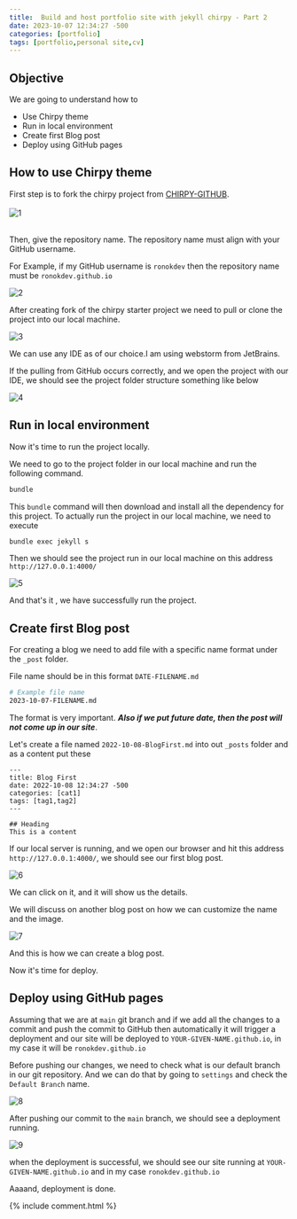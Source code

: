 ```yaml
---
title:  Build and host portfolio site with jekyll chirpy - Part 2
date: 2023-10-07 12:34:27 -500
categories: [portfolio]
tags: [portfolio,personal site,cv]
---
```


## Objective
We are going to understand how to 
<br>
- Use Chirpy theme 
- Run in local environment
- Create first Blog post
- Deploy using GitHub pages


## How to use Chirpy theme
First step is to fork the chirpy project from [CHIRPY-GITHUB](https://github.com/cotes2020/chirpy-starter).
<br>
<br>
![1](/../assets/img/article_2/1.png)

<br>
Then, give the repository name. The repository name must align with your GitHub username. 

For Example, 
if my GitHub username is `ronokdev` then the repository name must be `ronokdev.github.io`

![2](/../assets/img/article_2/2.png)

After creating fork of the chirpy starter project we need to pull or clone the project into our local machine.  

![3](/../assets/img/article_2/3.png)

We can use any IDE as of our choice.I am using webstorm from JetBrains.

If the pulling from GitHub occurs correctly, and we open the project with our IDE, we should see the project folder structure something like below 

![4](/../assets/img/article_2/4.png)


## Run in local environment
Now it's time to run the project locally.

We need to go to the project folder in our local machine and run the following command.

```bash
bundle
```
This `bundle` command will then download and install all the dependency for this project.
To actually run the project in our local machine, we need to execute

```bash
bundle exec jekyll s
```

Then we should see the project run in our local machine on this address  `http://127.0.0.1:4000/`

![5](/../assets/img/article_2/5.png)

And that's it , we have successfully run the project.

## Create first Blog post
For creating a blog we need to add file with a specific name format under the `_post` folder.

File name should be in this format `DATE-FILENAME.md`

```bash
# Example file name
2023-10-07-FILENAME.md
```
The format is very important.
**_Also if we put future date, then the post will not come up in our site_**.


Let's create a file named `2022-10-08-BlogFirst.md` into out `_posts` folder and as a content put these

```text
---
title: Blog First
date: 2022-10-08 12:34:27 -500
categories: [cat1]
tags: [tag1,tag2]
---

## Heading
This is a content
```
If our local server is running, and we open our browser and hit this address `http://127.0.0.1:4000/`, we should see our first blog post. 

![6](/../assets/img/article_2/6.png)

We can click on it, and it will show us the details.

We will discuss on another blog post on how we can customize the name and the image.

![7](/../assets/img/article_2/7.png)

And this is how we can create a blog post.

Now it's time for deploy.


## Deploy using GitHub pages
Assuming that we are at `main` git branch and if we add all the changes to a commit and push the commit to GitHub then automatically it will trigger a deployment and our site will be deployed to `YOUR-GIVEN-NAME.github.io`, in my case it will be `ronokdev.github.io`  

Before pushing our changes, we need to check what is our default branch in our git repository. And we can do that by going to `settings` and check the `Default Branch` name.

![8](/../assets/img/article_2/8.png)

After pushing our commit to the `main` branch, we should see a deployment running. 

![9](/../assets/img/article_2/9.png)

when the deployment is successful, we should see our site running at `YOUR-GIVEN-NAME.github.io` and in my case `ronokdev.github.io`

Aaaand, deployment is done.


{% include comment.html %}
